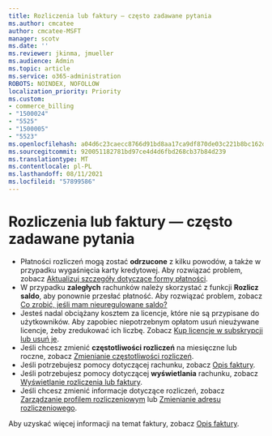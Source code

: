 ```yaml
---
title: Rozliczenia lub faktury — często zadawane pytania
ms.author: cmcatee
author: cmcatee-MSFT
manager: scotv
ms.date: ''
ms.reviewer: jkinma, jmueller
ms.audience: Admin
ms.topic: article
ms.service: o365-administration
ROBOTS: NOINDEX, NOFOLLOW
localization_priority: Priority
ms.custom:
- commerce_billing
- "1500024"
- "5525"
- "1500005"
- "5523"
ms.openlocfilehash: a04d6c23caecc8766d91bd8aa17ca9df870de03c221b8bc162dfe4a98d961f48
ms.sourcegitcommit: 920051182781bd97ce4d4d6fbd268cb37b84d239
ms.translationtype: MT
ms.contentlocale: pl-PL
ms.lasthandoff: 08/11/2021
ms.locfileid: "57899586"
---
```

# <a name="billing-or-invoice-faq"></a>Rozliczenia lub faktury — często zadawane pytania

- Płatności rozliczeń mogą zostać **odrzucone** z kilku powodów, a także w przypadku wygaśnięcia karty kredytowej. Aby rozwiązać problem, zobacz [Aktualizuj szczegóły dotyczące formy płatności](https://docs.microsoft.com/microsoft-365/commerce/billing-and-payments/manage-payment-methods#update-payment-method-details).
- W przypadku **zaległych** rachunków należy skorzystać z funkcji **Rozlicz saldo**, aby ponownie przesłać płatność. Aby rozwiązać problem, zobacz [Co zrobić, jeśli mam nieuregulowane saldo?](https://docs.microsoft.com/microsoft-365/commerce/billing-and-payments/pay-for-your-subscription#what-if-i-have-an-outstanding-balance)
- Jesteś nadal obciążany kosztem za licencje, które nie są przypisane do użytkowników. Aby zapobiec niepotrzebnym opłatom usuń nieużywane licencje, żeby zredukować ich liczbę. Zobacz [Kup licencje w subskrypcji lub usuń je](https://docs.microsoft.com/microsoft-365/commerce/licenses/buy-licenses).
- Jeśli chcesz zmienić **częstotliwości rozliczeń** na miesięczne lub roczne, zobacz [Zmienianie częstotliwości rozliczeń](https://docs.microsoft.com/microsoft-365/commerce/billing-and-payments/change-payment-frequency).
- Jeśli potrzebujesz pomocy dotyczącej rachunku, zobacz [Opis faktury](https://docs.microsoft.com/microsoft-365/commerce/billing-and-payments/understand-your-invoice2).
- Jeśli potrzebujesz pomocy dotyczącej **wyświetlania** rachunku, zobacz [Wyświetlanie rozliczenia lub faktury](https://docs.microsoft.com/microsoft-365/commerce/billing-and-payments/view-your-bill-or-invoice).
- Jeśli chcesz zmienić informacje dotyczące rozliczeń, zobacz [Zarządzanie profilem rozliczeniowym](https://docs.microsoft.com/microsoft-365/commerce/billing-and-payments/manage-billing-profiles) lub [Zmienianie adresu rozliczeniowego](https://docs.microsoft.com/microsoft-365/commerce/billing-and-payments/change-your-billing-addresses).

Aby uzyskać więcej informacji na temat faktury, zobacz [Opis faktury](https://docs.microsoft.com/microsoft-365/commerce/billing-and-payments/understand-your-invoice2).